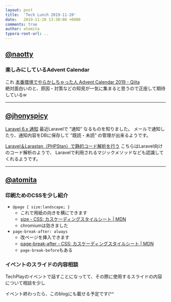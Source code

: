 ```yaml
---
layout: post
title:  'Tech Lunch 2019-11-20'
date:   2019-11-20 13:30:00 +0900
comments: true
author: atomita
typora-root-url: ..
---
```


## [@naotty](https://github.com/naotty)

### 楽しみにしているAdvent Calendar
これ [本番環境でやらかしちゃった人 Advent Calendar 2019 \- Qiita](https://qiita.com/advent-calendar/2019/yarakashi-production)  
絶対面白いのと、原因・対策などの知見が一気に集まると思うので正座して期待しているw

----

## [@jhonyspicy](https://github.com/jhonyspicy)

[Laravel 6.x 通知](https://readouble.com/laravel/6.x/ja/notifications.htmlhttps://readouble.com/laravel/6.x/ja/notifications.html)
最近Laravelで ”通知” なるものを知りました。
メールで通知したり、通知内容をDBに保存して ”既読・未読” の管理が出来るようです。

[Laravel＆Larastan（PHPStan）で静的コード解析を行う](https://www.ritolab.com/entry/189)
こちらはLaravel向けのコード解析のようで、
Laravelで利用されるマジックメソッドなども認識してくれるようです。

----

## [@atomita](https://github.com/atomita)

### 印刷ためのCSSを少し紹介

- `@page { size:landscape; }`
  - これで用紙の向きを横にできます
  - [size - CSS: カスケーディングスタイルシート | MDN](https://developer.mozilla.org/ja/docs/Web/CSS/@page/size#Browser_compatibility)
  - chromiumは効きました
- `page-break-after: always`
  - 改ページを挿入できます
  - [page-break-after - CSS: カスケーディングスタイルシート | MDN](https://developer.mozilla.org/ja/docs/Web/CSS/page-break-after)
  - `page-break-before`もある


### イベントのスライドの内容相談

TechPlayのイベントで話すことになってて、その際に使用するスライドの内容について相談を少し

イベント終わったら、このblogにも載せる予定です(^^
